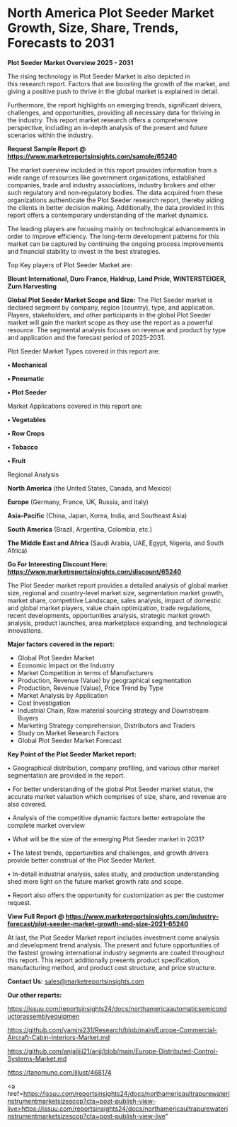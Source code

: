 # North America Plot Seeder Market Growth, Size, Share, Trends, Forecasts to 2031

<Strong> Plot Seeder Market Overview 2025 - 2031</strong>

The rising technology in Plot Seeder Market is also depicted in this research report. Factors that are boosting the growth of the market, and giving a positive push to thrive in the global market is explained in detail.

Furthermore, the report highlights on emerging trends, significant drivers, challenges, and opportunities, providing all necessary data for thriving in the industry. This report market research offers a comprehensive perspective, including an in-depth analysis of the present and future scenarios within the industry.

<strong>Request Sample Report @ <a href=https://www.marketreportsinsights.com/sample/65240>https://www.marketreportsinsights.com/sample/65240</a></strong>

The market overview included in this report provides information from a wide range of resources like government organizations, established companies, trade and industry associations, industry brokers and other such regulatory and non-regulatory bodies. The data acquired from these organizations authenticate the Plot Seeder research report, thereby aiding the clients in better decision making. Additionally, the data provided in this report offers a contemporary understanding of the market dynamics.

The leading players are focusing mainly on technological advancements in order to improve efficiency. The long-term development patterns for this market can be captured by continuing the ongoing process improvements and financial stability to invest in the best strategies.

Top Key players of Plot Seeder Market are:

<strong>Blount International, Duro France, Haldrup, Land Pride, WINTERSTEIGER, Zurn Harvesting</strong>

<strong><b>Global Plot Seeder Market Scope and Size:</b></strong>
The Plot Seeder market is declared segment by company, region (country), type, and application. Players, stakeholders, and other participants in the global Plot Seeder market will gain the market scope as they use the report as a powerful resource. The segmental analysis focuses on revenue and product by type and application and the forecast period of 2025-2031.

Plot Seeder Market Types covered in this report are:

<strong>• Mechanical

• Pneumatic

• Plot Seeder</strong>

Market Applications covered in this report are:

<strong>• Vegetables

• Row Crops

• Tobacco

• Fruit</strong> 

Regional Analysis

<strong>North America</strong> (the United States, Canada, and Mexico)

<strong>Europe</strong> (Germany, France, UK, Russia, and Italy)

<strong>Asia-Pacific</strong> (China, Japan, Korea, India, and Southeast Asia)

<strong>South America</strong> (Brazil, Argentina, Colombia, etc.)

<strong>The Middle East and Africa</strong> (Saudi Arabia, UAE, Egypt, Nigeria, and South Africa)

<strong>Go For Interesting Discount Here: <a href=https://www.marketreportsinsights.com/discount/65240>https://www.marketreportsinsights.com/discount/65240</a></strong>

The Plot Seeder market report provides a detailed analysis of global market size, regional and country-level market size, segmentation market growth, market share, competitive Landscape, sales analysis, impact of domestic and global market players, value chain optimization, trade regulations, recent developments, opportunities analysis, strategic market growth analysis, product launches, area marketplace expanding, and technological innovations.

<strong><b>Major factors covered in the report:</b></strong>
<ul>
  <li>Global Plot Seeder Market </li>
  <li>Economic Impact on the Industry</li>
  <li>Market Competition in terms of Manufacturers</li>
  <li>Production, Revenue (Value) by geographical segmentation</li>
  <li>Production, Revenue (Value), Price Trend by Type</li>
  <li>Market Analysis by Application</li>
  <li>Cost Investigation</li>
  <li>Industrial Chain, Raw material sourcing strategy and Downstream Buyers</li>
  <li>Marketing Strategy comprehension, Distributors and Traders</li>
  <li>Study on Market Research Factors</li>
  <li>Global Plot Seeder Market Forecast</li>
</ul>

<strong><b>Key Point of the Plot Seeder Market report:</b></strong>

• Geographical distribution, company profiling, and various other market segmentation are provided in the report.

• For better understanding of the global Plot Seeder market status, the accurate market valuation which comprises of size, share, and revenue are also covered.

• Analysis of the competitive dynamic factors better extrapolate the complete market overview

• What will be the size of the emerging Plot Seeder market in 2031?

• The latest trends, opportunities and challenges, and growth drivers provide better construal of the Plot Seeder Market.

• In-detail industrial analysis, sales study, and production understanding shed more light on the future market growth rate and scope.

• Report also offers the opportunity for customization as per the customer request.

<strong><b>View Full Report @ <a href=https://www.marketreportsinsights.com/industry-forecast/plot-seeder-market-growth-and-size-2021-65240>https://www.marketreportsinsights.com/industry-forecast/plot-seeder-market-growth-and-size-2021-65240</a></b></strong>


At last, the Plot Seeder Market report includes investment come analysis and development trend analysis. The present and future opportunities of the fastest growing international industry segments are coated throughout this report. This report additionally presents product specification, manufacturing method, and product cost structure, and price structure.

<strong>Contact Us:</strong>
sales@marketreportsinsights.com

<strong>Our other reports:</strong>

<a href=https://issuu.com/reportsinsights24/docs/northamericaautomaticsemiconductorassemblyequipmen>https://issuu.com/reportsinsights24/docs/northamericaautomaticsemiconductorassemblyequipmen</a>

<a href=https://github.com/yamini231/Research/blob/main/Europe-Commercial-Aircraft-Cabin-Interiors-Market.md>https://github.com/yamini231/Research/blob/main/Europe-Commercial-Aircraft-Cabin-Interiors-Market.md</a>

<a href=https://github.com/anjaliiii21/anjj/blob/main/Europe-Distributed-Control-Systems-Market.md>https://github.com/anjaliiii21/anjj/blob/main/Europe-Distributed-Control-Systems-Market.md</a>

<a href=https://tanomuno.com/illust/468174>https://tanomuno.com/illust/468174</a>

<a href=https://issuu.com/reportsinsights24/docs/northamericaultrapurewaterinstrumentmarketsizescop?cta=post-publish-view-live>https://issuu.com/reportsinsights24/docs/northamericaultrapurewaterinstrumentmarketsizescop?cta=post-publish-view-live</a>"
